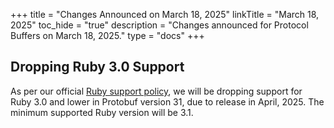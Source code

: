 +++
title = "Changes Announced on March 18, 2025"
linkTitle = "March 18, 2025"
toc_hide = "true"
description = "Changes announced for Protocol Buffers on March 18, 2025."
type = "docs"
+++

## Dropping Ruby 3.0 Support

As per our official
[Ruby support policy](https://cloud.google.com/ruby/getting-started/supported-ruby-versions),
we will be dropping support for Ruby 3.0 and lower in Protobuf version 31, due
to release in April, 2025. The minimum supported Ruby version will be 3.1.
